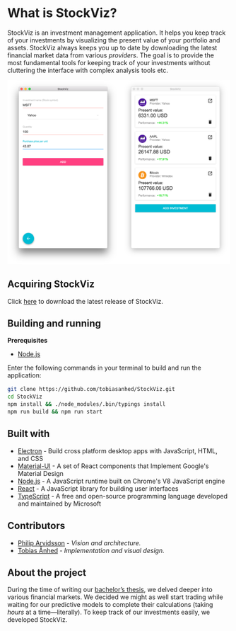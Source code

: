 # What is StockViz?
StockViz is an investment management application.  It helps you keep track of your investments by visualizing the present value of your portfolio and assets.  StockViz always keeps you up to date by downloading the latest financial market data from various *providers*.  The goal is to provide the most fundamental tools for keeping track of your investments without cluttering the interface with complex analysis tools etc.

![Screenshot](images/screenshot2.png)

## Acquiring StockViz
Click [here](https://github.com/tobiasanhed/StockViz/releases) to download the latest release of StockViz.

## Building and running
**Prerequisites**

* [Node.js](https://nodejs.org/en/)

Enter the following commands in your terminal to build and run the application:

```bash
git clone https://github.com/tobiasanhed/StockViz.git
cd StockViz
npm install && ./node_modules/.bin/typings install
npm run build && npm run start
```

## Built with
* [Electron](http://electron.atom.io/) - Build cross platform desktop apps with JavaScript, HTML, and CSS
* [Material-UI](http://www.material-ui.com/) - A set of React components that Implement Google's Material Design
* [Node.js](https://nodejs.org/en/) - A JavaScript runtime built on Chrome's V8 JavaScript engine
* [React](https://facebook.github.io/react/) - A JavaScript library for building user interfaces
* [TypeScript](https://www.typescriptlang.org/) - A free and open-source programming language developed and maintained by Microsoft

## Contributors
* [Philip Arvidsson](https://github.com/philiparvidsson) - *Vision and architecture.*
* [Tobias Ånhed](https://github.com/tobiasanhed) - *Implementation and visual design.*

## About the project
During the time of writing our [bachelor’s thesis](https://github.com/philiparvidsson/Sequence-to-Sequence-Learning-of-Financial-Time-Series), we delved deeper into various financial markets.  We decided we might as well start trading while waiting for our predictive models to complete their calculations (taking *hours* at a time—literally).  To keep track of our investments easily, we developed StockViz.
